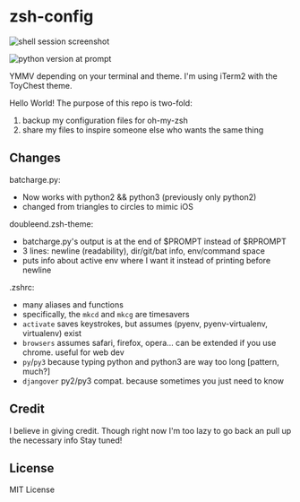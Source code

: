 # zsh-config

![shell session screenshot](https://cloud.githubusercontent.com/assets/8616618/7666843/a02c2682-fbc1-11e4-9a91-a7adfbec27d4.png)

![python version at prompt](https://cloud.githubusercontent.com/assets/8616618/7777526/e000cb12-0091-11e5-872d-f41f48f515f9.png)

YMMV depending on your terminal and theme.
I'm using iTerm2 with the ToyChest theme.

Hello World! The purpose of this repo is two-fold:
1. backup my configuration files for oh-my-zsh
1. share my files to inspire someone else who wants the same thing

## Changes
batcharge.py:
- Now works with python2 && python3 (previously only python2)
- changed from triangles to circles to mimic iOS

doubleend.zsh-theme:
- batcharge.py's output is at the end of $PROMPT instead of $RPROMPT
- 3 lines: newline (readability), dir/git/bat info, env/command space
- puts info about active env where I want it instead of printing before newline

.zshrc:
- many aliases and functions
- specifically, the `mkcd` and `mkcg` are timesavers
- `activate` saves keystrokes, but assumes (pyenv, pyenv-virtualenv, virtualenv) exist
- `browsers` assumes safari, firefox, opera... can be extended if you use chrome. useful for web dev
- `py`/`py3` because typing python and python3 are way too long [pattern, much?]
- `djangover` py2/py3 compat. because sometimes you just need to know


## Credit
I believe in giving credit.
Though right now I'm too lazy to go back an pull up the necessary info
Stay tuned!

## License
MIT License
<!-- Copyright (c) 2015 Marvin T.

Permission is hereby granted, free of charge, to any person obtaining a
copy of this software and associated documentation files (the "Software"),
to deal in the Software without restriction, including without limitation
the rights to use, copy, modify, merge, publish, distribute, sublicense,
and/or sell copies of the Software, and to permit persons to whom the
Software is furnished to do so, subject to the following conditions:

The above copyright notice and this permission notice shall be included in
all copies or substantial portions of the Software.

THE SOFTWARE IS PROVIDED "AS IS", WITHOUT WARRANTY OF ANY KIND, EXPRESS OR
IMPLIED, INCLUDING BUT NOT LIMITED TO THE WARRANTIES OF MERCHANTABILITY,
FITNESS FOR A PARTICULAR PURPOSE AND NONINFRINGEMENT. IN NO EVENT SHALL THE
AUTHORS OR COPYRIGHT HOLDERS BE LIABLE FOR ANY CLAIM, DAMAGES OR OTHER
LIABILITY, WHETHER IN AN ACTION OF CONTRACT, TORT OR OTHERWISE, ARISING
FROM, OUT OF OR IN CONNECTION WITH THE SOFTWARE OR THE USE OR OTHER
DEALINGS IN THE SOFTWARE.
 -->
